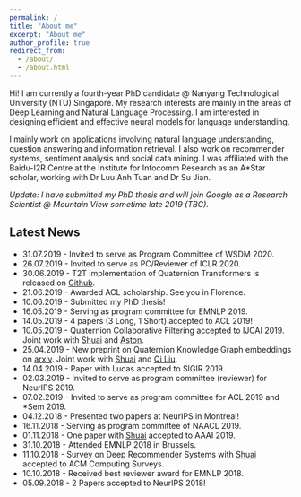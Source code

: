 ```yaml
---
permalink: /
title: "About me"
excerpt: "About me"
author_profile: true
redirect_from:
  - /about/
  - /about.html
---
```


Hi! I am currently a fourth-year PhD candidate @ Nanyang Technological University (NTU) Singapore. My research interests are mainly in the areas of Deep Learning and Natural Language Processing. I am interested in designing efficient and effective neural models for language understanding.

I mainly work on applications involving natural language understanding, question answering and information retrieval. I also work on recommender systems, sentiment analysis and social data mining. I was affiliated with the Baidu-I2R Centre at the Institute for Infocomm Research as an A\*Star scholar, working with Dr Luu Anh Tuan and Dr Su Jian.

*Update: I have submitted my PhD thesis and will join Google as a Research Scientist @ Mountain View sometime late 2019 (TBC).*

## Latest News
* 31.07.2019 - Invited to serve as Program Committee of WSDM 2020.
* 26.07.2019 - Invited to serve as PC/Reviewer of ICLR 2020.
* 30.06.2019 - T2T implementation of Quaternion Transformers is released on [Github](https://github.com/vanzytay/QuaternionTransformers).
* 21.06.2019 - Awarded ACL scholarship. See you in Florence.  
* 10.06.2019 - Submitted my PhD thesis!
* 16.05.2019  - Serving as program committee for EMNLP 2019.
* 14.05.2019 -  4 papers (3 Long, 1 Short) accepted to ACL 2019!
* 10.05.2019 - Quaternion Collaborative Filtering accepted to IJCAI 2019. Joint work with [Shuai](https://sites.google.com/view/shuaizhang/home) and [Aston](https://www.astonzhang.com/).
* 25.04.2019 - New preprint on Quaternion Knowledge Graph embeddings on [arxiv](https://arxiv.org/abs/1904.10281).  Joint work with [Shuai](https://sites.google.com/view/shuaizhang/home) and [Qi Liu](https://leuchine.github.io/).
* 14.04.2019 - Paper with Lucas accepted to SIGIR 2019.
* 02.03.2019 - Invited to serve as program committee (reviewer) for NeurIPS 2019.
* 07.02.2019 - Invited to serve as program committee for ACL 2019 and *Sem 2019.
* 04.12.2018 - Presented two papers at NeurIPS in Montreal!
* 16.11.2018 - Serving as program committee of NAACL 2019.
* 01.11.2018 - One paper with [Shuai](https://sites.google.com/view/shuaizhang/home) accepted to AAAI 2019.
* 31.10.2018 - Attended EMNLP 2018 in Brussels.
* 11.10.2018 - Survey on Deep Recommender Systems with [Shuai](https://sites.google.com/view/shuaizhang/home) accepted to ACM Computing Surveys.
* 10.10.2018 - Received best reviewer award for EMNLP 2018.
* 05.09.2018 - 2 Papers accepted to NeurIPS 2018!
